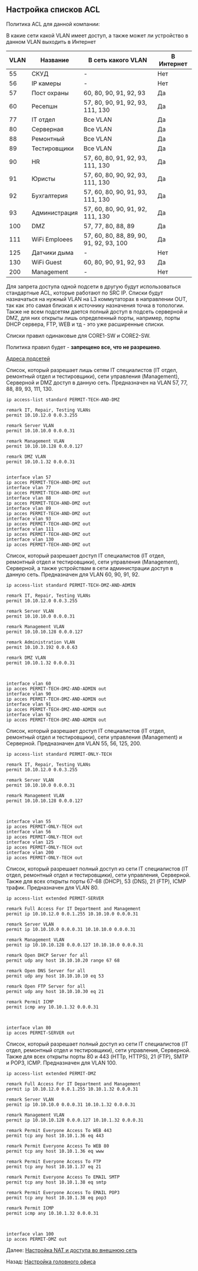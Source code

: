 ## Настройка списков ACL

Политика ACL для данной компании:

В какие сети какой VLAN имеет доступ, а также может ли устройство в данном VLAN выходить в Интернет

| VLAN | Название | В сеть какого VLAN | В Интернет |
| --- | --- | --- | --- |
| 55 | СКУД | - | Нет |
| 56 | IP камеры | - | Нет |
| 57 | Пост охраны | 60, 80, 90, 91, 92, 93 | Да |
| 60 | Ресепшн | 57, 80, 90, 91, 92, 93, 111, 130 | Да |
| 77 | IT отдел | Все VLAN | Да |
| 80 | Серверная | Все VLAN | Да |
| 88 | Ремонтный  | Все VLAN | Да |
| 89 | Тестировщики | Все VLAN | Да |
| 90 | HR | 57, 60, 80, 91, 92, 93, 111, 130 | Да |
| 91 | Юристы | 57, 60, 80, 90, 92, 93, 111, 130 | Да |
| 92 | Бухгалтерия | 57, 60, 80, 90, 91, 93, 111, 130 | Да |
| 93 | Администрация | 57, 60, 80, 90, 91, 92, 111, 130 | Да |
| 100 | DMZ | 57, 77, 80, 88, 89 | Да |
| 111 | WiFi Emploees | 57, 60, 80, 88, 89, 90, 91, 92, 93, 100 | Да |
| 125 | Датчики дыма | - | Нет |
| 130 | WiFi Guest | 60, 80, 90, 91, 92, 93 | Да |
| 200 | Management | -  | Нет |

Для запрета доступа одной подсети в другую будут использоваться стандартные ACL, которые работают по SRC IP. Списки будут назначаться на нужный VLAN на L3 коммутаторах в направлении OUT, так как это самая близкая к источнику назначения точка в топологии. Также не всем подсетям дается полный доступ в подсеть серверной и DMZ, для них открыты лишь определенный порты, например, порты DHCP сервера, FTP, WEB и тд - это уже расширенные списки.

Списки правил одинаковые для CORE1-SW и CORE2-SW.

Политика правил будет - **запрещено все, что не разрешено**.

[Адреса подсетей](./addressing.md#vlans)

Список, который разрешает лишь сетям IT специалистов (IT отдел, ремонтный отдел и тестировщики), сети управления (Management), Серверной и DMZ доступ в данную сеть. Предназначен на VLAN 57, 77, 88, 89, 93, 111, 130.

```
ip access-list standard PERMIT-TECH-AND-DMZ

remark IT, Repair, Testing VLANs
permit 10.10.12.0 0.0.3.255

remark Server VLAN
permit 10.10.10.0 0.0.0.31

remark Management VLAN
permit 10.10.10.128 0.0.0.127

remark DMZ VLAN
permit 10.10.1.32 0.0.0.31


interface vlan 57
ip acces PERMIT-TECH-AND-DMZ out
interface vlan 77
ip acces PERMIT-TECH-AND-DMZ out
interface vlan 88
ip acces PERMIT-TECH-AND-DMZ out
interface vlan 89
ip acces PERMIT-TECH-AND-DMZ out
interface vlan 93
ip acces PERMIT-TECH-AND-DMZ out
interface vlan 111
ip acces PERMIT-TECH-AND-DMZ out
interface vlan 130
ip acces PERMIT-TECH-AND-DMZ out
```

Список, который разрешает доступ IT специалистов (IT отдел, ремонтный отдел и тестировщики), сети управления (Management), Серверной, а также устройствам в сети администрации доступ в данную сеть. Предназначен для VLAN 60, 90, 91, 92.

```
ip access-list standard PERMIT-TECH-DMZ-AND-ADMIN

remark IT, Repair, Testing VLANs
permit 10.10.12.0 0.0.3.255

remark Server VLAN
permit 10.10.10.0 0.0.0.31

remark Management VLAN
permit 10.10.10.128 0.0.0.127

remark Administration VLAN
permit 10.10.3.192 0.0.0.63

remark DMZ VLAN
permit 10.10.1.32 0.0.0.31



interface vlan 60
ip acces PERMIT-TECH-DMZ-AND-ADMIN out
interface vlan 90
ip acces PERMIT-TECH-DMZ-AND-ADMIN out
interface vlan 91
ip acces PERMIT-TECH-DMZ-AND-ADMIN out
interface vlan 92
ip acces PERMIT-TECH-DMZ-AND-ADMIN out
```

Список, который разрешает доступ IT специалистов (IT отдел, ремонтный отдел и тестировщики), сети управления (Management) и Серверной. Предназначен для VLAN 55, 56, 125, 200.

```
ip access-list standard PERMIT-ONLY-TECH

remark IT, Repair, Testing VLANs
permit 10.10.12.0 0.0.3.255

remark Server VLAN
permit 10.10.10.0 0.0.0.31

remark Management VLAN
permit 10.10.10.128 0.0.0.127



interface vlan 55
ip acces PERMIT-ONLY-TECH out
interface vlan 56
ip acces PERMIT-ONLY-TECH out
interface vlan 125
ip acces PERMIT-ONLY-TECH out
interface vlan 200
ip acces PERMIT-ONLY-TECH out
```


Список, который разрешает полный доступ из сети IT специалистов (IT отдел, ремонтный отдел и тестировщики), сети управления, Серверной. Также для всех открыты порты 67-68 (DHCP), 53 (DNS), 21 (FTP), ICMP трафик. Предназначен для VLAN 80.

```
ip access-list extended PERMIT-SERVER

remark Full Access For IT Department and Management
permit ip 10.10.12.0 0.0.1.255 10.10.10.0 0.0.0.31

remark Server VLAN
permit ip 10.10.10.0 0.0.0.31 10.10.10.0 0.0.0.31

remark Management VLAN
permit ip 10.10.10.128 0.0.0.127 10.10.10.0 0.0.0.31

remark Open DHCP Server for all
permit udp any host 10.10.10.20 range 67 68 

remark Open DNS Server for all
permit udp any host 10.10.10.10 eq 53

remark Open FTP Server for all
permit udp any host 10.10.10.30 eq 21

remark Permit ICMP
permit icmp any 10.10.1.32 0.0.0.31



interface vlan 80
ip acces PERMIT-SERVER out
```

Список, который разрешает полный доступ из сети IT специалистов (IT отдел, ремонтный отдел и тестировщики), сети управления, Серверной. Также для всех открыты порты 80 и 443 (HTTp, HTTPS), 21 (FTP), SMTP и POP3, ICMP. Предназначен для VLAN 100.

```
ip access-list extended PERMIT-DMZ

remark Full Access For IT Department and Management
permit ip 10.10.12.0 0.0.1.255 10.10.1.32 0.0.0.31

remark Server VLAN
permit ip 10.10.10.0 0.0.0.31 10.10.1.32 0.0.0.31

remark Management VLAN
permit ip 10.10.10.128 0.0.0.127 10.10.1.32 0.0.0.31

remark Permit Everyone Access To WEB 443
permit tcp any host 10.10.1.36 eq 443

remark Permit Everyone Access To WEB 80
permit tcp any host 10.10.1.36 eq www

remark Permit Everyone Access To FTP
permit tcp any host 10.10.1.37 eq 21

remark Permit Everyone Access To EMAIL SMTP
permit tcp any host 10.10.1.38 eq smtp

remark Permit Everyone Access To EMAIL POP3
permit tcp any host 10.10.1.38 eq pop3

remark Permit ICMP
permit icmp any 10.10.1.32 0.0.0.31



interface vlan 100
ip acces PERMIT-DMZ out
```



Далее: [Настройка NAT и доступа во внешнюю сеть](./nat_settings.md)

Назад: [Настройка головного офиса](./main_office.md)
